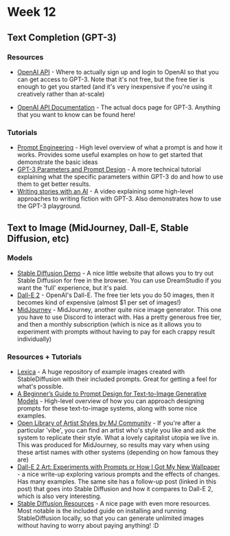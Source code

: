 # Week 12

## Text Completion (GPT-3)

### Resources

  * [OpenAI API](https://openai.com/api/) - Where to actually sign up and login to OpenAI so that you can get access to GPT-3. Note that it's not free, but the free tier is enough to get you started (and it's very inexpensive if you're using it creatively rather than at-scale)

  * [OpenAI API Documentation](https://beta.openai.com/docs/introduction) - The actual docs page for GPT-3. Anything that you want to know can be found here!

### Tutorials

  * [Prompt Engineering](https://docs.cohere.ai/prompt-engineering-wiki/) - High level overview of what a prompt is and how it works. Provides some useful examples on how to get started that demonstrate the basic ideas
  * [GPT-3 Parameters and Prompt Design](https://towardsdatascience.com/gpt-3-parameters-and-prompt-design-1a595dc5b405) - A more technical tutorial explaining what the specific parameters within GPT-3 do and how to use them to get better results.
  * [Writing stories with an AI](https://www.youtube.com/watch?v=8fWK0k7aSRs) - A video explaining some high-level approaches to writing fiction with GPT-3. Also demonstrates how to use the GPT-3 playground.

## Text to Image (MidJourney, Dall-E, Stable Diffusion, etc)

### Models

  * [Stable Diffusion Demo](https://huggingface.co/spaces/stabilityai/stable-diffusion) - A nice little website that allows you to try out Stable Diffusion for free in the browser. You can use DreamStudio if you want the 'full' experience, but it's paid.
  * [Dall-E 2](https://openai.com/dall-e-2/) - OpenAI's Dall-E. The free tier lets you do 50 images, then it becomes kind of expensive (almost $1 per set of images!)
  * [MidJourney](https://midjourney.com/) - MidJourney, another quite nice image generator. This one you have to use Discord to interact with. Has a pretty generous free tier, and then a monthly subscription (which is nice as it allows you to experiment with prompts without having to pay for each crappy result individually)

  ### Resources + Tutorials
  * [Lexica](https://lexica.art/) - A huge repository of example images created with StableDiffusion with their included prompts. Great for getting a feel for what's possible.
  * [A Beginner’s Guide to Prompt Design for Text-to-Image Generative Models](https://towardsdatascience.com/a-beginners-guide-to-prompt-design-for-text-to-image-generative-models-8242e1361580) - High-level overview of how you can approach designing prompts for these text-to-image systems, along with some nice examples.
  * [Open Library of Artist Styles by MJ Community](https://docs.google.com/spreadsheets/d/1cm6239gw1XvvDMRtazV6txa9pnejpKkM5z24wRhhFz0/edit#gid=438712621) - If you're after a particular 'vibe', you can find an artist who's style you like and ask the system to replicate their style. What a lovely capitalist utopia we live in. This was produced for MidJourney, so results may vary when using these artist names with other systems (depending on how famous they are)
  * [Dall-E 2 Art: Experiments with Prompts or How I Got My New Wallpaper](https://strikingloo.github.io/DALL-E-2-prompt-guide) - a nice write-up exploring various prompts and the effects of changes. Has many examples. The same site has a follow-up post (linked in this post) that goes into Stable Diffusion and how it compares to Dall-E 2, which is also very interesting.
  * [Stable Diffusion Resources](https://stackdiary.com/stable-diffusion-resources/) - A nice page with even more resources. Most notable is the included guide on installing and running StableDiffusion locally, so that you can generate unlimited images without having to worry about paying anything! :D